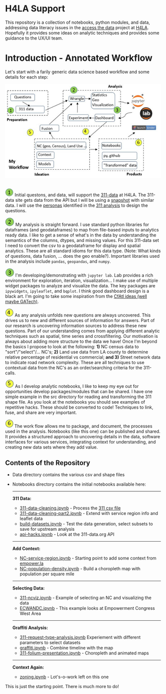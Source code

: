 # H4LA Support
This repository is a collection of notebooks, python modules, and data, addressing data literacy issues in the [access the data](https://accessthedata.org/) project at [H4LA](https://github.com/hackforla/access-the-data).  Hopefully it provides some ideas on analytic techniques and provides some guidance to the UX/UI team.  

 
# Introduction - Annotated Workflow <br />

Let's start with a farily generic data science based workflow and some details for each step:

 <div align="center">
    <img src="img/Slide3.2.jpg"><br>
 </div>
 <br>


![](img/one.jpg) Initial questons, and data, will support the [311-data](https://github.com/hackforla/311-data) at H4LA.  The 311-data site gets data from the API but I will be using a [snapshot](https://data.lacity.org/City-Infrastructure-Service-Requests/MyLA311-Service-Request-Data-2021/97z7-y5bt) with similar data.  I will use the [personas](https://github.com/hackforla/access-the-data/issues/90) identified in the [311 analysis](https://docs.google.com/document/d/12_RK820ygXpz_yR5ThmW1vbd6GMlopUsk0aIWdV4888/edit) to design the questions.  

![](img/two.jpg) My analysis is straight forward.  I use standard python libraries for dataframes (and geodataframes) to map from file-based inputs to analytics ready data.  I like to get a sense of what's in the data by understanding the semantics of the columns, dtypes, and missing values.  For this 311-data set I need to convert the csv to a geodataframe for display and spatial analytics.  These are all standard idioms for this data type. (Note: What kinds of questions, data fusion, ... does the geo enable?).  Important libraries used in the analysis include `pandas`, `geopandas`, and `numpy`.


![](img/three.jpg) I'm developing/demonstrating with `jupyter lab`.  Lab provides a rich environment for exploration, iteration, visualization...  I make use of multiple widget packages to analyze and visualize the data.  The key packages are `ipywidgets`, `ipyleaflet`, and `bqplot`.  I think good dashboard design is a black art.  I'm going to take some inspiration from the [CfAtl ideas (well maybe GATech)](https://cepl.gatech.edu/dashboardseminars).

![](img/four.jpg) As any analysis unfolds new questions are always uncovered.  This drives us to new and different sources of information for answers.  Part of our research is uncovering information sources to address these new questions.  Part of our understanding comes from applying different analytic techniques such as spatial, time series and crossfiltering.  Our motivation is always about adding more structure to the data we have!  Once I'm beyond the basics I propose to look at the following:  **1)** NC census data to "sort"/"select"/... NC's; **2)** Land use data from LA county to determine relative percentage of residential vs commercial; **and 3)** Street network data to indicate road network complexity.  These are all techniques to use contextual data from the NC's as an order/searching criteria for the 311-calls.

![](img/five.jpg) As I develop analytic notebooks, I like to keep my eye out for opportunities develop packages/modules that can be shared.  I have one simple example in the src directory for reading and transforming the 311 shape file.  As you look at the notebooks you should see examples of repetitive hacks.  These should be converted to code!  Techniques to link, fuse, and share are very important.

![](img/six.jpg) The work flow allows me to package, and document, the processes used in the analysis.  Notebooks (like this one) can be published and shared.  It provides a structured approach to uncovering details in the data, software interfaces for various services, integrating context for understanding, and creating new data sets where they add value. 


## Contents of the Repository

- Data directory contains the various csv and shape files

- Notebooks directory contains the initial notebooks available here:

  ----------------------------
  **311 Data:**
   - [311-data-cleaning.ipynb](notebooks/311-data-cleaning.ipynb) - Process the [311 csv file](https://data.lacity.org/City-Infrastructure-Service-Requests/MyLA311-Service-Request-Data-2021/97z7-y5bt)
   - [311-data-cleaning-part2.ipynb](notebooks/311-data-cleaning-part2.ipynb) - Extend with service region info and leaflet data
   - [build-datasets.ipynb](notebooks/build-datasets.ipynb) - Test the data generation, select subsets to save for upstream analysis
   - [api-hacks.ipynb](notebooks/api-hacks.ipynb) - Look at the 311-data.org API
  ------------------------------------ 
  **Add Context:**
   - [NC-service-region.ipynb](notebooks/NC-service-region.ipynb) - Starting point to add some context from [empower.la](https://empowerla.org)
   - [NC-population-density.ipynb](notebooks/NC-population-density.ipynb) - Build a choropleth map with population per square mile

  ------------------------------------
  **Selecting Data:**
   - [311-ncviz.ipynb](notebooks/311-ncviz.ipynb) - Example of selecting an NC and visualizing the data
   - [ECWANDC.ipynb](notebooks/ECWANDC.ipynb) - This example looks at Empowerment Congress West Area
  ------------------------------------
  **Graffiti Analysis:**
   - [311-request-type-analysis.ipynb](notebooks/311-request-type-analysis.ipynb) Experiement with different parameters to select datasets
   - [graffiti.ipynb](notebooks/graffiti.ipynb) - Combine timeline with the map
   - [311-folium-presentation.ipynb](notebooks/311-folium-presentation.ipynb) - Choropleth and animated maps
  ------------------------------------
  **Context Again:**
  - [zoning.ipynb](notebooks/zoning.ipynb) - Lot's-o-work left on this one


This is just the starting point.  There is much more to do!
